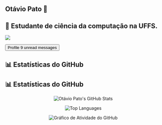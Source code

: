 ## Otávio Pato 👋

## :school_satchel: Estudante de ciência da computação na UFFS. 
<!--
**otaviopato/otaviopato** is a ✨ _special_ ✨ repository because its `README.md` (this file) appears on your GitHub profile.

Here are some ideas to get you started:

- 🔭 I’m currently working on ...
- 🌱 I’m currently learning ...
- 👯 I’m looking to collaborate on ...
- 🤔 I’m looking for help with ...
- 💬 Ask me about ...
- 📫 How to reach me: ...
- 😄 Pronouns: ...
- ⚡ Fun fact: ...
-->
<p id="contact">
  <a href="https://www.linkedin.com/in/otavio-pato/" target="_blank"><img src="https://img.shields.io/badge/linkedin%20-%230077B5.svg?&style=for-the-badge&logo=linkedin&logoColor=white"/></a>
</p>
<button type="button" class="btn btn-primary">
  Profile <span class="badge bg-secondary">9</span>
  <span class="visually-hidden">unread messages</span>
</button>


## 📊 Estatísticas do GitHub

## 📊 Estatísticas do GitHub

<p align="center">
  <img src="https://github-readme-stats.vercel.app/api?username=otaviopato&show_icons=true&theme=vision-friendly-dark" alt="Otávio Pato's GitHub Stats" />
</p>

<p align="center">
  <img src="https://github-readme-stats.vercel.app/api/top-langs/?username=otaviopato&layout=compact&theme=vision-friendly-dark" alt="Top Languages" />
</p>

<p align="center">
  <img src="https://activity-graph.herokuapp.com/graph?username=otaviopato&theme=minimal" alt="Gráfico de Atividade do GitHub" />
</p>

